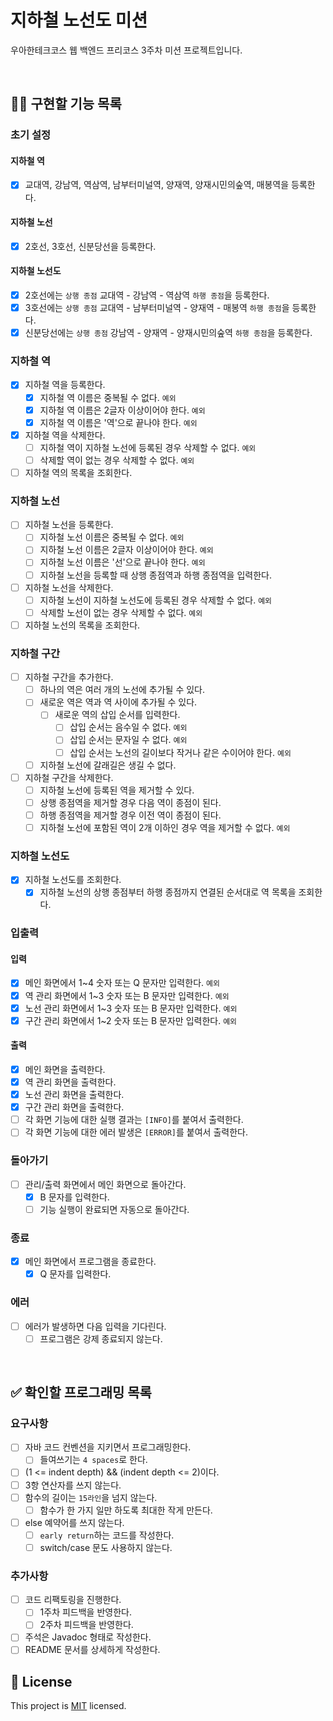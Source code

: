 # 지하철 노선도 미션
우아한테크코스 웹 백엔드 프리코스 3주차 미션 프로젝트입니다.

<br>

## 👩‍💻 구현할 기능 목록
### 초기 설정
#### 지하철 역
- [x] 교대역, 강남역, 역삼역, 남부터미널역, 양재역, 양재시민의숲역, 매봉역을 등록한다.

#### 지하철 노선
- [x] 2호선, 3호선, 신분당선을 등록한다.

#### 지하철 노선도
- [x] 2호선에는 `상행 종점` 교대역 - 강남역 - 역삼역 `하행 종점`을 등록한다.
- [x] 3호선에는 `상행 종점` 교대역 - 남부터미널역 - 양재역 - 매봉역 `하행 종점`을 등록한다.
- [x] 신분당선에는 `상행 종점` 강남역 - 양재역 - 양재시민의숲역 `하행 종점`을 등록한다.

### 지하철 역
- [x] 지하철 역을 등록한다.
    - [x] 지하철 역 이름은 중복될 수 없다. `예외`
    - [x] 지하철 역 이름은 2글자 이상이어야 한다. `예외`
    - [x] 지하철 역 이름은 '역'으로 끝나야 한다. `예외`
- [x] 지하철 역을 삭제한다.
    - [ ] 지하철 역이 지하철 노선에 등록된 경우 삭제할 수 없다. `예외`
    - [ ] 삭제할 역이 없는 경우 삭제할 수 없다. `예외`
- [ ] 지하철 역의 목록을 조회한다.

### 지하철 노선
- [ ] 지하철 노선을 등록한다.
    - [ ] 지하철 노선 이름은 중복될 수 없다. `예외`
    - [ ] 지하철 노선 이름은 2글자 이상이어야 한다. `예외`
    - [ ] 지하철 노선 이름은 '선'으로 끝나야 한다. `예외`
    - [ ] 지하철 노선을 등록할 때 상행 종점역과 하행 종점역을 입력한다.
- [ ] 지하철 노선을 삭제한다.
    - [ ] 지하철 노선이 지하철 노선도에 등록된 경우 삭제할 수 없다. `예외`
    - [ ] 삭제할 노선이 없는 경우 삭제할 수 없다. `예외`
- [ ] 지하철 노선의 목록을 조회한다.

### 지하철 구간
- [ ] 지하철 구간을 추가한다.
    - [ ] 하나의 역은 여러 개의 노선에 추가될 수 있다.
    - [ ] 새로운 역은 역과 역 사이에 추가될 수 있다.
        - [ ] 새로운 역의 삽입 순서를 입력한다.
            - [ ] 삽입 순서는 음수일 수 없다. `예외`
            - [ ] 삽입 순서는 문자일 수 없다. `예외`
            - [ ] 삽입 순서는 노선의 길이보다 작거나 같은 수이어야 한다. `예외`
    - [ ] 지하철 노선에 갈래길은 생길 수 없다.
- [ ] 지하철 구간을 삭제한다.
    - [ ] 지하철 노선에 등록된 역을 제거할 수 있다.
    - [ ] 상행 종점역을 제거할 경우 다음 역이 종점이 된다.
    - [ ] 하행 종점역을 제거할 경우 이전 역이 종점이 된다.
    - [ ] 지하철 노선에 포함된 역이 2개 이하인 경우 역을 제거할 수 없다. `예외`

### 지하철 노선도
- [x] 지하철 노선도를 조회한다.
    - [x] 지하철 노선의 상행 종점부터 하행 종점까지 연결된 순서대로 역 목록을 조회한다.

### 입출력
#### 입력
- [x] 메인 화면에서 1~4 숫자 또는 Q 문자만 입력한다. `예외`
- [x] 역 관리 화면에서 1~3 숫자 또는 B 문자만 입력한다. `예외`
- [x] 노선 관리 화면에서 1~3 숫자 또는 B 문자만 입력한다. `예외`
- [x] 구간 관리 화면에서 1~2 숫자 또는 B 문자만 입력한다. `예외`

#### 출력
- [x] 메인 화면을 출력한다.
- [x] 역 관리 화면을 출력한다.
- [x] 노선 관리 화면을 출력한다.
- [x] 구간 관리 화면을 출력한다.
- [ ] 각 화면 기능에 대한 실행 결과는 `[INFO]`를 붙여서 출력한다.
- [ ] 각 화면 기능에 대한 에러 발생은 `[ERROR]`를 붙여서 출력한다.

### 돌아가기
- [ ] 관리/출력 화면에서 메인 화면으로 돌아간다.
    - [x] B 문자를 입력한다.
    - [ ] 기능 실행이 완료되면 자동으로 돌아간다.

### 종료
- [x] 메인 화면에서 프로그램을 종료한다.
    - [x] Q 문자를 입력한다.

### 에러
- [ ] 에러가 발생하면 다음 입력을 기다린다.
    - [ ] 프로그램은 강제 종료되지 않는다.

<br>

## ✅ 확인할 프로그래밍 목록
### 요구사항
- [ ] 자바 코드 컨벤션을 지키면서 프로그래밍한다.
    - [ ] 들여쓰기는 `4 spaces`로 한다.
- [ ] (1 <= indent depth) && (indent depth <= 2)이다.
- [ ] 3항 연산자를 쓰지 않는다.
- [ ] 함수의 길이는 `15라인`을 넘지 않는다.
    - [ ] 함수가 한 가지 일만 하도록 최대한 작게 만든다.
- [ ] else 예약어를 쓰지 않는다.
    - [ ] `early return`하는 코드를 작성한다.
    - [ ] switch/case 문도 사용하지 않는다.

### 추가사항
- [ ] 코드 리팩토링을 진행한다.
    - [ ] 1주차 피드백을 반영한다.
    - [ ] 2주차 피드백을 반영한다.
- [ ] 주석은 Javadoc 형태로 작성한다.
- [ ] README 문서를 상세하게 작성한다.

## 📝 License

This project is [MIT](https://github.com/woowacourse/java-subway-map-precourse/blob/master/LICENSE.md) licensed.
